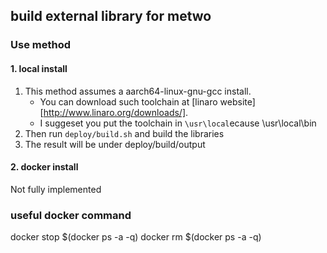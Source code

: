 ## build external library for metwo

### Use method

#### 1. local install
1. This method assumes a aarch64-linux-gnu-gcc install.
    * You can download such toolchain at [linaro website][http://www.linaro.org/downloads/].
    * I suggeset you put the toolchain in `\usr\local`ecause \usr\local\bin
2. Then run `deploy/build.sh` and build the libraries
3. The result will be under deploy/build/output

#### 2. docker install
Not fully implemented

### useful docker command
docker stop $(docker ps -a -q)
docker rm $(docker ps -a -q)